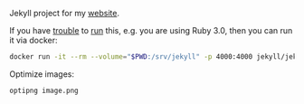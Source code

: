 Jekyll project for my [website](https://andreas-mausch.de/).

If you have [trouble](https://stackoverflow.com/questions/65539326/is-the-pathutil-ruby-gem-compatible-with-jekyll-v3-9-0-and-ruby-v3-0-0)
to [run](https://github.com/envygeeks/pathutil/pull/5) this, e.g. you are using Ruby 3.0, then you can run it via docker:

```bash
docker run -it --rm --volume="$PWD:/srv/jekyll" -p 4000:4000 jekyll/jekyll:3.8 jekyll serve
```

Optimize images:

```bash
optipng image.png
```
